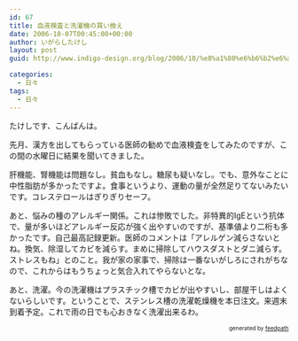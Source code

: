 ```yaml
---
id: 67
title: 血液検査と洗濯機の買い換え
date: 2006-10-07T00:45:00+00:00
author: いがらしたけし
layout: post
guid: http://www.indigo-design.org/blog/2006/10/%e8%a1%80%e6%b6%b2%e6%a4%9c%e6%9f%bb%e3%81%a8%e6%b4%97%e6%bf%af%e6%a9%9f%e3%81%ae%e8%b2%b7%e3%81%84%e6%8f%9b%e3%81%88/

categories:
  - 日々
tags:
  - 日々
---
```

たけしです、こんばんは。

先月、漢方を出してもらっている医師の勧めで血液検査をしてみたのですが、この間の水曜日に結果を聞いてきました。

肝機能、腎機能は問題なし。貧血もなし。糖尿も疑いなし。でも、意外なことに中性脂肪が多かったですよ。食事というより、運動の量が全然足りてないみたいです。コレステロールはぎりぎりセーフ。

あと、悩みの種のアレルギー関係。これは惨敗でした。非特異的IgEという抗体で、量が多いほどアレルギー反応が強く出やすいのですが、基準値より二桁も多かったです。自己最高記録更新。医師のコメントは「アレルゲン減らさないとね。換気、除湿してカビを減らす。まめに掃除してハウスダストとダニ減らす。ストレスもね」とのこと。我が家の家事で、掃除は一番ないがしろにされがちなので、これからはもうちょっと気合入れてやらないとな。

あと、洗濯。今の洗濯機はプラスチック槽でカビが出やすいし、部屋干しはよくないらしいです。ということで、ステンレス槽の洗濯乾燥機を本日注文。来週末到着予定。これで雨の日でも心おきなく洗濯出来るわ。

<div style="text-align: right;font-size: 10px">
  &nbsp;&nbsp;<span>generated by <a href="http://feedpath.jp">feedpath</a></span>
</div>
